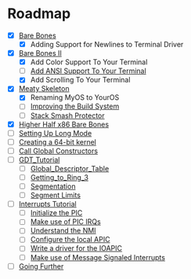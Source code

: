 # Roadmap

- [x] [Bare Bones](https://wiki.osdev.org/Bare_Bones)
  - [x] Adding Support for Newlines to Terminal Driver
- [x] [Bare Bones II](https://wiki.osdev.org/User:Zesterer/Bare_Bones)
  - [x] Add Color Support To Your Terminal
  - [ ] [Add ANSI Support To Your Terminal](https://en.wikipedia.org/wiki/ANSI_escape_code)
  - [x] Add Scrolling To Your Terminal
- [x] [Meaty Skeleton](https://wiki.osdev.org/Meaty_Skeleton)
  - [x] Renaming MyOS to YourOS
  - [ ] [Improving the Build System](https://wiki.osdev.org/Hard_Build_System)
  - [ ] [Stack Smash Protector](https://wiki.osdev.org/Stack_Smashing_Protector)
- [x] [Higher Half x86 Bare Bones](https://wiki.osdev.org/Higher_Half_x86_Bare_Bones)
- [ ] [Setting Up Long Mode](https://wiki.osdev.org/Setting_Up_Long_Mode)
- [ ] [Creating a 64-bit kernel](https://wiki.osdev.org/Creating_a_64-bit_kernel)
- [ ] [Call Global Constructors](https://wiki.osdev.org/Calling_Global_Constructors)
- [ ] [GDT_Tutorial](https://wiki.osdev.org/GDT_Tutorial)
  - [ ] [Global_Descriptor_Table](https://wiki.osdev.org/Global_Descriptor_Table)
  - [ ] [Getting_to_Ring_3](https://wiki.osdev.org/Getting_to_Ring_3)
  - [ ] [Segmentation](https://wiki.osdev.org/Segmentation)
   - [ ] [Segment Limits](https://wiki.osdev.org/Segment_Limits)
- [ ] [Interrupts Tutorial](https://wiki.osdev.org/Interrupts_Tutorial)
    - [ ] [Initialize the PIC](https://wiki.osdev.org/PIC)
    - [ ] [Make use of PIC IRQs](https://wiki.osdev.org/IRQ)
    - [ ] [Understand the NMI](https://wiki.osdev.org/NMI)
    - [ ] [Configure the local APIC](https://wiki.osdev.org/APIC)
    - [ ] [Write a driver for the IOAPIC](https://wiki.osdev.org/IOAPIC)
    - [ ] [Make use of Message Signaled Interrupts](https://wiki.osdev.org/Message_Signaled_Interrupts)
- [ ] [Going Further](https://wiki.osdev.org/Going_Further_on_x86)
